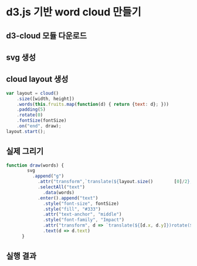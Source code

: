 # d3.js 기반 word cloud 만들기

## d3-cloud 모듈 다운로드

## svg 생성

## cloud layout 생성

```javascript
var layout = cloud()
    .size([width, height])
    .words(this.fruits.map(function(d) { return {text: d}; }))
    .padding(5)        
    .rotate(0)       
    .fontSize(fontSize)     
    .on("end", draw);
layout.start();
```



## 실제 그리기

```javascript
function draw(words) {
        svg
          .append("g")
            .attr("transform",`translate(${layout.size()		[0]/2},${layout.size()[1]/2})`)
            .selectAll("text")
              .data(words)
            .enter().append("text")
              .style("font-size", fontSize)
              .style("fill", "#333")
              .attr("text-anchor", "middle")
              .style("font-family", "Impact")
              .attr("transform", d => `translate(${[d.x, d.y]})rotate(${d.rotate})`)
              .text(d => d.text)
      }
```



## 실행 결과

